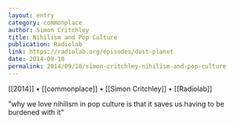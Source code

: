 ```yaml
---
layout: entry
category: commonplace
author: Simon Critchley
title: Nihilism and Pop Culture
publication: Radiolab
link: https://radiolab.org/episodes/dust-planet
date: 2014-09-18
permalink: 2014/09/18/simon-critchley-nihilism-and-pop-culture
---
```


[[2014]] • [[commonplace]] • [[Simon Critchley]] • [[Radiolab]]

"why we love nihilism in pop culture is that it saves us having to be burdened with it"
